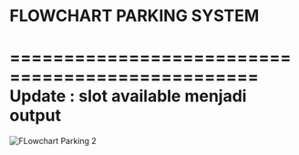 # FLOWCHART PARKING SYSTEM
=================================================
Update : slot available menjadi output 
=================================================
![FLowchart Parking 2](https://user-images.githubusercontent.com/96825204/150051076-80e8b63f-5000-4e9a-a6e5-60fddecc8156.png)
